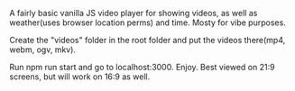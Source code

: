 A fairly basic vanilla JS video player for showing videos, as well as weather(uses browser location perms) and time. Mosty for vibe purposes.

Create the "videos" folder in the root folder and put the videos there(mp4, webm, ogv, mkv).

Run npm run start and go to localhost:3000. Enjoy. Best viewed on 21:9 screens, but will work on 16:9 as well.
